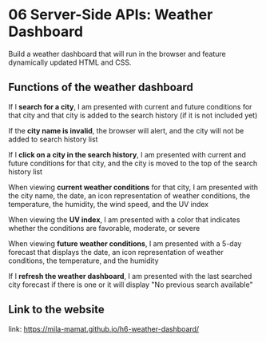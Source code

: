# 06 Server-Side APIs: Weather Dashboard
Build a weather dashboard that will run in the browser and feature dynamically updated HTML and CSS.


## Functions of the weather dashboard


If I **search for a city**, I am presented with current and future conditions for that city and that city is added to the search history (if it is not included yet)

If the **city name is invalid**, the browser will alert, and the city will not be added to search history list

If I **click on a city in the search history**, I am presented with current and future conditions for that city, and the city is moved to the top of the search history list

When viewing **current weather conditions** for that city, I am presented with the city name, the date, an icon representation of weather conditions, the temperature, the humidity, the wind speed, and the UV index

When viewing the **UV index**, I am presented with a color that indicates whether the conditions are favorable, moderate, or severe

When viewing **future weather conditions**, I am presented with a 5-day forecast that displays the date, an icon representation of weather conditions, the temperature, and the humidity

If I **refresh the weather dashboard**, I am presented with the last searched city forecast if there is one or it will display "No previous search available"


## Link to the website
link: https://mila-mamat.github.io/h6-weather-dashboard/


